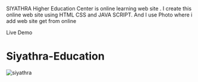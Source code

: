 
SIYATHRA Higher Education Center is online learning web site . 
I create this online web site using HTML CSS and JAVA SCRIPT.
And I use Photo where i add web site get from online


Live Demo




# Siyathra-Education
![siyathra](https://user-images.githubusercontent.com/90317062/209118092-2dcef661-83db-4d93-8e60-e9081cf422f0.png)
